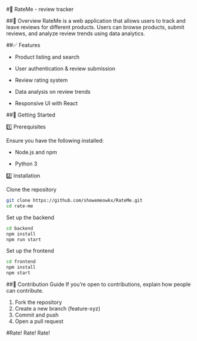 #📌 RateMe - review tracker

##🚀 Overview
RateMe is a web application that allows users to track and leave reviews for different products. Users can browse products, submit reviews, and analyze review trends using data analytics.

##✅ Features

- Product listing and search

- User authentication & review submission

- Review rating system

- Data analysis on review trends

- Responsive UI with React

##🚀 Getting Started

1️⃣ Prerequisites

Ensure you have the following installed:

- Node.js and npm

- Python 3

2️⃣ Installation

Clone the repository

```bash
git clone https://github.com/showemeowkx/RateMe.git
cd rate-me
```

Set up the backend

```bash
cd backend
npm install
npm run start
```

Set up the frontend

```bash
cd frontend
npm install
npm start
```

##🤝 Contribution Guide
If you’re open to contributions, explain how people can contribute.

1. Fork the repository
2. Create a new branch (feature-xyz)
3. Commit and push
4. Open a pull request

#Rate! Rate! Rate!
